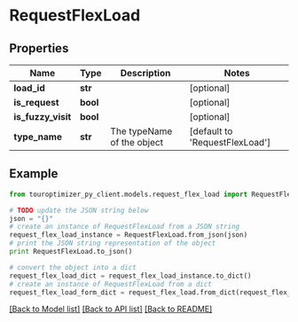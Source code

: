 # RequestFlexLoad


## Properties

Name | Type | Description | Notes
------------ | ------------- | ------------- | -------------
**load_id** | **str** |  | [optional] 
**is_request** | **bool** |  | [optional] 
**is_fuzzy_visit** | **bool** |  | [optional] 
**type_name** | **str** | The typeName of the object | [default to 'RequestFlexLoad']

## Example

```python
from touroptimizer_py_client.models.request_flex_load import RequestFlexLoad

# TODO update the JSON string below
json = "{}"
# create an instance of RequestFlexLoad from a JSON string
request_flex_load_instance = RequestFlexLoad.from_json(json)
# print the JSON string representation of the object
print RequestFlexLoad.to_json()

# convert the object into a dict
request_flex_load_dict = request_flex_load_instance.to_dict()
# create an instance of RequestFlexLoad from a dict
request_flex_load_form_dict = request_flex_load.from_dict(request_flex_load_dict)
```
[[Back to Model list]](../README.md#documentation-for-models) [[Back to API list]](../README.md#documentation-for-api-endpoints) [[Back to README]](../README.md)


